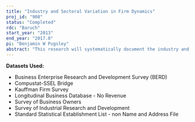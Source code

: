 ```yaml
---
title: "Industry and Sectoral Variation in Firm Dynamics"
proj_id: "908"
status: "Completed"
rdc: "Baruch"
start_year: "2013"
end_year: "2017.0"
pi: "Benjamin W Pugsley"
abstract: "This research will systematically document the industry and sectoral variation in the distribution of firms and their dynamics by estimating a set of statistical models. Some of the variation is expected to be explained by the intensity of "non-pecuniary" entrepreneurs, a hypothesis that this study will test. In addition, this research will explore whether the propensity to spend on research and development varies inversely with the intensity of non-pecuniary entrepreneurs. "
---
```


**Datasets Used:**

  - Business Enterprise Research and Development Survey (BERD) 
  - Compustat-SSEL Bridge 
  - Kauffman Firm Survey 
  - Longitudinal Business Database - No Revenue 
  - Survey of Business Owners 
  - Survey of Industrial Research and Development 
  - Standard Statistical Establishment List - non Name and Address File 

